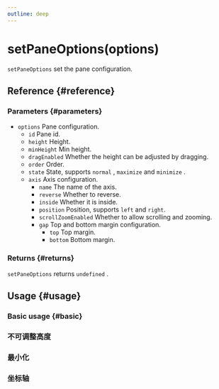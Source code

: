 ```yaml
---
outline: deep
---
```


# setPaneOptions(options)
`setPaneOptions` set the pane configuration.

## Reference {#reference}
<!-- @include: @/@views/api/references/instance/setPaneOptions.md -->

### Parameters {#parameters}
- `options` Pane configuration.
  - `id` Pane id.
  - `height` Height.
  - `minHeight` Min height.
  - `dragEnabled` Whether the height can be adjusted by dragging.
  - `order` Order.
  - `state` State, supports `normal` , `maximize` and `minimize` .
  - `axis` Axis configuration.
    - `name` The name of the axis.
    - `reverse` Whether to reverse.
    - `inside` Whether it is inside.
    - `position` Position, supports `left` and `right`.
    - `scrollZoomEnabled` Whether to allow scrolling and zooming.
    - `gap` Top and bottom margin configuration.
      - `top` Top margin.
      - `bottom` Bottom margin.

### Returns {#returns}
`setPaneOptions` returns `undefined` .

## Usage {#usage}
<script setup>
import SetPaneOptionsBasic from '../../../@views/api/samples/setPaneOptions-basic/index.vue'
import SetPaneOptionsDragEnabled from '../../../@views/api/samples/setPaneOptions-dragEnabled/index.vue'
import SetPaneOptionsState from '../../../@views/api/samples/setPaneOptions-state/index.vue'
import SetPaneOptionsAxis from '../../../@views/api/samples/setPaneOptions-axis/index.vue'
</script>

### Basic usage {#basic}
<SetPaneOptionsBasic/>

### 不可调整高度
<SetPaneOptionsDragEnabled/>

### 最小化
<SetPaneOptionsState/>

### 坐标轴
<SetPaneOptionsAxis/>

